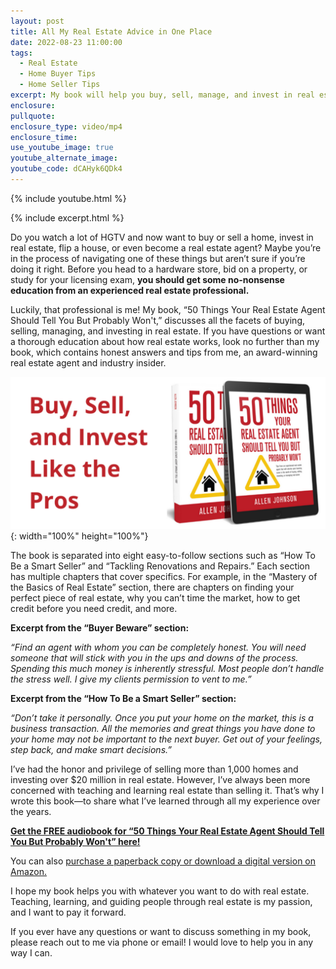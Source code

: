 ```yaml
---
layout: post
title: All My Real Estate Advice in One Place
date: 2022-08-23 11:00:00
tags:
  - Real Estate
  - Home Buyer Tips
  - Home Seller Tips
excerpt: My book will help you buy, sell, manage, and invest in real estate!
enclosure:
pullquote:
enclosure_type: video/mp4
enclosure_time:
use_youtube_image: true
youtube_alternate_image:
youtube_code: dCAHyk6QDk4
---
```

{% include youtube.html %}

{% include excerpt.html %}

Do you watch a lot of HGTV and now want to buy or sell a home, invest in real estate, flip a house, or even become a real estate agent? Maybe you’re in the process of navigating one of these things but aren’t sure if you’re doing it right. Before you head to a hardware store, bid on a property, or study for your licensing exam, **you should get some no-nonsense education from an experienced real estate professional.**

Luckily, that professional is me\! My book, “50 Things Your Real Estate Agent Should Tell You But Probably Won't,” discusses all the facets of buying, selling, managing, and investing in real estate. If you have questions or want a thorough education about how real estate works, look no further than my book, which contains honest answers and tips from me, an award-winning real estate agent and industry insider.

![](/uploads/cfbd2022b3f40a78e99c4c0b-1176x806.png){: width="100%" height="100%"}

The book is separated into eight easy-to-follow sections such as “How To Be a Smart Seller” and “Tackling Renovations and Repairs.” Each section has multiple chapters that cover specifics. For example, in the “Mastery of the Basics of Real Estate” section, there are chapters on finding your perfect piece of real estate, why you can’t time the market, how to get credit before you need credit, and more.&nbsp;

**Excerpt from the “Buyer Beware” section:**

*“Find an agent with whom you can be completely honest. You will need someone that will stick with you in the ups and downs of the process. Spending this much money is inherently stressful. Most people don’t handle the stress well. I give my clients permission to vent to me.”*

**Excerpt from the “How To Be a Smart Seller” section:**

*“Don’t take it personally. Once you put your home on the market, this is a business transaction. All the memories and great things you have done to your home may not be important to the next buyer. Get out of your feelings, step back, and make smart decisions.”*

I’ve had the honor and privilege of selling more than 1,000 homes and investing over $20 million in real estate. However, I’ve always been more concerned with teaching and learning real estate than selling it. That’s why I wrote this book—to share what I’ve learned through all my experience over the years.

[**Get the FREE audiobook for “50 Things Your Real Estate Agent Should Tell You But Probably Won't” here\!**](https://whatyouragentwonttellyou.paperform.co/)**&nbsp;**

You can also [purchase a paperback copy or download a digital version on Amazon.](https://www.amzn.com/B081K6QPSY)

I hope my book helps you with whatever you want to do with real estate. Teaching, learning, and guiding people through real estate is my passion, and I want to pay it forward.

If you ever have any questions or want to discuss something in my book, please reach out to me via phone or email\! I would love to help you in any way I can.